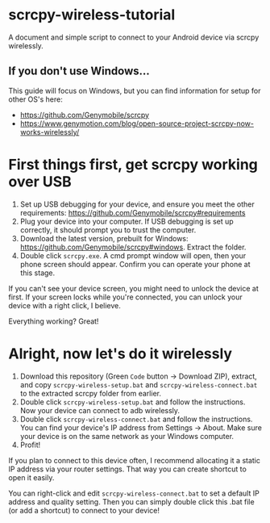 # scrcpy-wireless-tutorial
 A document and simple script to connect to your Android device via scrcpy wirelessly.

## If you don't use Windows...
This guide will focus on Windows, but you can find information for setup for other OS's here:
* https://github.com/Genymobile/scrcpy
* https://www.genymotion.com/blog/open-source-project-scrcpy-now-works-wirelessly/

# First things first, get scrcpy working over USB
1. Set up USB debugging for your device, and ensure you meet the other requirements: https://github.com/Genymobile/scrcpy#requirements
2. Plug your device into your computer. If USB debugging is set up correctly, it should prompt you to trust the computer.
2. Download the latest version, prebuilt for Windows: https://github.com/Genymobile/scrcpy#windows. Extract the folder.
3. Double click ````scrcpy.exe````. A cmd prompt window will open, then your phone screen should appear. Confirm you can operate your phone at this stage.

If you can't see your device screen, you might need to unlock the device at first. If your screen locks while you're connected, you can unlock your device with a right click, I believe.

Everything working? Great!

# Alright, now let's do it wirelessly
1. Download this repository (Green ````Code```` button -> Download ZIP), extract, and copy ````scrcpy-wireless-setup.bat```` and ````scrcpy-wireless-connect.bat````  to the extracted scrcpy folder from earlier.
2. Double click ````scrcpy-wireless-setup.bat```` and follow the instructions. Now your device can connect to adb wirelessly.
3. Double click ````scrcpy-wireless-connect.bat```` and follow the instructions. You can find your device's IP address from Settings -> About. Make sure your device is on the same network as your Windows computer.
4. Profit!

If you plan to connect to this device often, I recommend allocating it a static IP address via your router settings. That way you can create shortcut to open it easily.

You can right-click and edit ````scrcpy-wireless-connect.bat```` to set a default IP address and quality setting. Then you can simply double click this .bat file (or add a shortcut) to connect to your device!